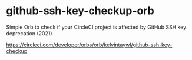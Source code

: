 # github-ssh-key-checkup-orb
Simple Orb to check if your CircleCI project is affected by GitHub SSH key deprecation (2021)

https://circleci.com/developer/orbs/orb/kelvintaywl/github-ssh-key-checkup
